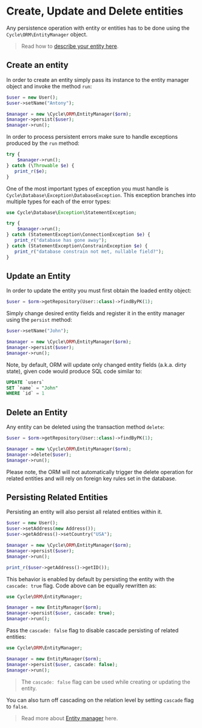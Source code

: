 # Create, Update and Delete entities

Any persistence operation with entity or entities has to be done using the `Cycle\ORM\EntityManager` object.

> Read how to [describe your entity here](/docs/en/annotated/entity.md).

## Create an entity

In order to create an entity simply pass its instance to the entity manager object and invoke the method `run`:

```php
$user = new User();
$user->setName("Antony");

$manager = new \Cycle\ORM\EntityManager($orm);
$manager->persist($user);
$manager->run();
```

In order to process persistent errors make sure to handle exceptions produced by the `run` method:

```php
try {
    $manager->run();
} catch (\Throwable $e) {
   print_r($e);
}
```

One of the most important types of exception you must handle is `Cycle\Database\Exception\DatabaseException`. This
exception branches into multiple types for each of the error types:

```php
use Cycle\Database\Exception\StatementException;

try {
    $manager->run();
} catch (StatementException\ConnectionException $e) {
   print_r("database has gone away");
} catch (StatementException\ConstrainException $e) {
   print_r("database constrain not met, nullable field?");
}
```

## Update an Entity

In order to update the entity you must first obtain the loaded entity object:

```php
$user = $orm->getRepository(User::class)->findByPK(1);
```

Simply change desired entity fields and register it in the entity manager using the `persist` method:

```php
$user->setName("John");

$manager = new \Cycle\ORM\EntityManager($orm);
$manager->persist($user);
$manager->run();
```

Note, by default, ORM will update only changed entity fields (a.k.a. dirty state), given code would produce SQL code
similar to:

```sql
UPDATE `users`
SET `name` = "John"
WHERE `id` = 1
```

## Delete an Entity

Any entity can be deleted using the transaction method `delete`:

```php
$user = $orm->getRepository(User::class)->findByPK(1);

$manager = new \Cycle\ORM\EntityManager($orm);
$manager->delete($user);
$manager->run();
```

Please note, the ORM will not automatically trigger the delete operation for related entities and will rely on foreign
key rules set in the database.

## Persisting Related Entities

Persisting an entity will also persist all related entities within it.

```php
$user = new User();
$user->setAddress(new Address());
$user->getAddress()->setCountry("USA");

$manager = new \Cycle\ORM\EntityManager($orm);
$manager->persist($user);
$manager->run();

print_r($user->getAddress()->getID());
```

This behavior is enabled by default by persisting the entity with the `cascade: true` flag. Code above can be equally
rewritten as:

```php
use Cycle\ORM\EntityManager;

$manager = new EntityManager($orm);
$manager->persist($user, cascade: true);
$manager->run();
```

Pass the `cascade: false` flag to disable cascade persisting of related entities:

```php
use Cycle\ORM\EntityManager;

$manager = new EntityManager($orm);
$manager->persist($user, cascade: false);
$manager->run();
```

> The `cascade: false` flag can be used while creating or updating the entity.

You can also turn off cascading on the relation level by setting `cascade` flag to `false`.

> Read more about [Entity manager](/docs/en/advanced/entity-manager.md) here.
